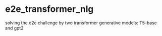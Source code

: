 # e2e_transformer_nlg
solving the e2e challenge by two transformer generative models: T5-base and gpt2
